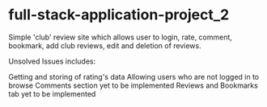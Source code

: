 # full-stack-application-project_2

Simple 'club' review site which allows user to login, rate, comment, bookmark, add club reviews, edit and deletion of reviews.

Unsolved Issues includes:

Getting and storing of rating's data
Allowing users who are not logged in to browse
Comments section yet to be implemented
Reviews and Bookmarks tab yet to be implemented